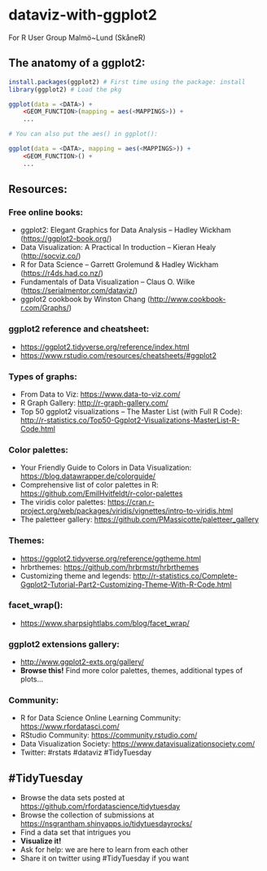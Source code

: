 # dataviz-with-ggplot2
For R User Group Malmö~Lund (SkåneR)

## The anatomy of a ggplot2:
```r
install.packages(ggplot2) # First time using the package: install
library(ggplot2) # Load the pkg

ggplot(data = <DATA>) + 
	<GEOM_FUNCTION>(mapping = aes(<MAPPINGS>)) +
	...

# You can also put the aes() in ggplot():

ggplot(data = <DATA>, mapping = aes(<MAPPINGS>)) + 
	<GEOM_FUNCTION>() +
	...
```

## Resources:


### Free online books:
- ggplot2: Elegant Graphics for Data Analysis – Hadley Wickham (https://ggplot2-book.org/)
- Data Visualization: A Practical In
troduction – Kieran Healy (http://socviz.co/)
- R for Data Science – Garrett Grolemund & Hadley Wickham (https://r4ds.had.co.nz/)
- Fundamentals of Data Visualization – Claus O. Wilke (https://serialmentor.com/dataviz/)
- ggplot2 cookbook by Winston Chang (http://www.cookbook-r.com/Graphs/)

### ggplot2 reference and cheatsheet:
- https://ggplot2.tidyverse.org/reference/index.html
- https://www.rstudio.com/resources/cheatsheets/#ggplot2

### Types of graphs:
- From Data to Viz: https://www.data-to-viz.com/
- R Graph Gallery: http://r-graph-gallery.com/
- Top 50 ggplot2 visualizations – The Master List (with Full R Code): http://r-statistics.co/Top50-Ggplot2-Visualizations-MasterList-R-Code.html

### Color palettes:
- Your Friendly Guide to Colors in Data Visualization: https://blog.datawrapper.de/colorguide/
- Comprehensive list of color palettes in R: https://github.com/EmilHvitfeldt/r-color-palettes
- The viridis color palettes: https://cran.r-project.org/web/packages/viridis/vignettes/intro-to-viridis.html
- The paletteer gallery: https://github.com/PMassicotte/paletteer_gallery

### Themes:
- https://ggplot2.tidyverse.org/reference/ggtheme.html
- hrbrthemes: https://github.com/hrbrmstr/hrbrthemes
- Customizing theme and legends: http://r-statistics.co/Complete-Ggplot2-Tutorial-Part2-Customizing-Theme-With-R-Code.html

### facet_wrap():
- https://www.sharpsightlabs.com/blog/facet_wrap/

### ggplot2 extensions gallery:
- http://www.ggplot2-exts.org/gallery/
- **Browse this!** Find more color palettes, themes, additional types of plots… 

### Community: 
- R for Data Science Online Learning Community: https://www.rfordatasci.com/
- RStudio Community: https://community.rstudio.com/
- Data Visualization Society: https://www.datavisualizationsociety.com/
- Twitter: #rstats #dataviz #TidyTuesday

## #TidyTuesday
- Browse the data sets posted at 
https://github.com/rfordatascience/tidytuesday
- Browse the collection of submissions at https://nsgrantham.shinyapps.io/tidytuesdayrocks/
- Find a data set that intrigues you
- **Visualize it!** 
- Ask for help: we are here to learn from each other
- Share it on twitter using #TidyTuesday if you want


